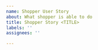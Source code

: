 ```yaml
---
name: Shopper User Story
about: What shopper is able to do
title: Shopper Story <TITLE>
labels: ''
assignees: ''

---
```



